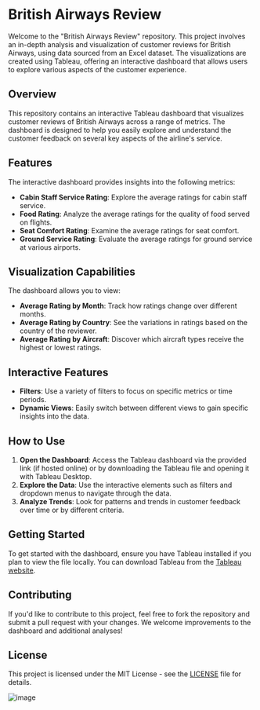 # British Airways Review

Welcome to the "British Airways Review" repository. This project involves an in-depth analysis and visualization of customer reviews for British Airways, using data sourced from an Excel dataset. The visualizations are created using Tableau, offering an interactive dashboard that allows users to explore various aspects of the customer experience.

## Overview

This repository contains an interactive Tableau dashboard that visualizes customer reviews of British Airways across a range of metrics. The dashboard is designed to help you easily explore and understand the customer feedback on several key aspects of the airline's service.

## Features

The interactive dashboard provides insights into the following metrics:

- **Cabin Staff Service Rating**: Explore the average ratings for cabin staff service.
- **Food Rating**: Analyze the average ratings for the quality of food served on flights.
- **Seat Comfort Rating**: Examine the average ratings for seat comfort.
- **Ground Service Rating**: Evaluate the average ratings for ground service at various airports.

## Visualization Capabilities

The dashboard allows you to view:

- **Average Rating by Month**: Track how ratings change over different months.
- **Average Rating by Country**: See the variations in ratings based on the country of the reviewer.
- **Average Rating by Aircraft**: Discover which aircraft types receive the highest or lowest ratings.

## Interactive Features

- **Filters**: Use a variety of filters to focus on specific metrics or time periods.
- **Dynamic Views**: Easily switch between different views to gain specific insights into the data.

## How to Use

1. **Open the Dashboard**: Access the Tableau dashboard via the provided link (if hosted online) or by downloading the Tableau file and opening it with Tableau Desktop.
2. **Explore the Data**: Use the interactive elements such as filters and dropdown menus to navigate through the data.
3. **Analyze Trends**: Look for patterns and trends in customer feedback over time or by different criteria.

## Getting Started

To get started with the dashboard, ensure you have Tableau installed if you plan to view the file locally. You can download Tableau from the [Tableau website](https://www.tableau.com/products/desktop).

## Contributing

If you'd like to contribute to this project, feel free to fork the repository and submit a pull request with your changes. We welcome improvements to the dashboard and additional analyses!

## License

This project is licensed under the MIT License - see the [LICENSE](LICENSE) file for details.

![image](https://github.com/user-attachments/assets/261469f0-a020-418e-a403-8f1606f5515f)

